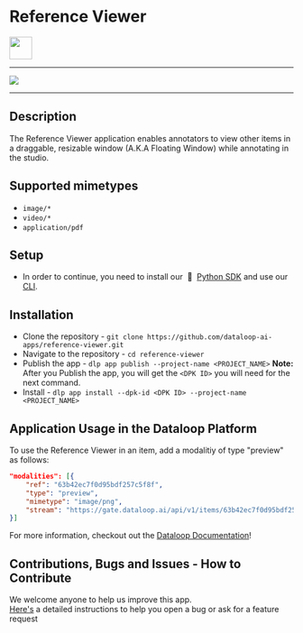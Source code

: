# Reference Viewer

  <img height="40mm" src="https://mk0dataloop4fni44fjg.kinstacdn.com/wp-content/uploads/2020/03/logo.svg">

---

  <img src="./docs/example.png">

---
## Description

The Reference Viewer application enables annotators to view other items in a draggable, resizable window (A.K.A Floating Window) while annotating in the studio.

## Supported mimetypes
* `image/*`
* `video/*`
* `application/pdf`


## Setup
* In order to continue, you need to install our &nbsp;🚀 &nbsp;[Python SDK](https://github.com/dataloop-ai/dtlpy) and use our [CLI](https://sdk-docs.dataloop.ai/en/latest/cli.html).

## Installation
* Clone the repository -  `git clone https://github.com/dataloop-ai-apps/reference-viewer.git`
* Navigate to the repository - `cd reference-viewer`
* Publish the app -  `dlp app publish --project-name <PROJECT_NAME>`
**Note:** After you Publish the app, you will get the `<DPK ID>` you will need for the next command.
* Install - `dlp app install --dpk-id <DPK ID> --project-name <PROJECT_NAME>`

## Application Usage in the Dataloop Platform
To use the Reference Viewer in an item, add a modalitiy of type "preview" as follows:
``` json
"modalities": [{
    "ref": "63b42ec7f0d95bdf257c5f8f",
    "type": "preview",
    "mimetype": "image/png",
    "stream": "https://gate.dataloop.ai/api/v1/items/63b42ec7f0d95bdf257c5f8f/stream"
}]
```
For more information, checkout out the [Dataloop Documentation](https://docs.dataloop.ai/docs/modality)!
## Contributions, Bugs and Issues - How to Contribute  
We welcome anyone to help us improve this app.  
[Here's](CONTRIBUTING.md) a detailed instructions to help you open a bug or ask for a feature request
